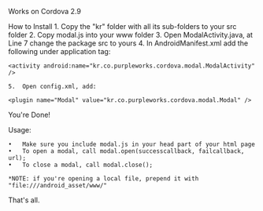 Works on Cordova 2.9



How to Install
	1.	Copy the "kr" folder with all its sub-folders to your src folder
	2.	Copy modal.js into your www folder
	3.	Open ModalActivity.java, at Line 7 change the package src to yours
	4.	In AndroidManifest.xml add the following under application tag:
	
	<activity android:name="kr.co.purpleworks.cordova.modal.ModalActivity" />

	5.	Open config.xml, add:
	
	<plugin name="Modal" value="kr.co.purpleworks.cordova.modal.Modal" />

You're Done!



Usage:

	•	Make sure you include modal.js in your head part of your html page
	•	To open a modal, call modal.open(successcallback, failcallback, url);
	•	To close a modal, call modal.close();
	
	*NOTE: if you're opening a local file, prepend it with "file:///android_asset/www/"
	
	
	
That's all.
